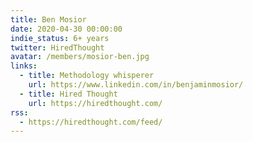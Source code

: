 ```yaml
---
title: Ben Mosior
date: 2020-04-30 00:00:00
indie_status: 6+ years
twitter: HiredThought
avatar: /members/mosior-ben.jpg
links:
  - title: Methodology whisperer
    url: https://www.linkedin.com/in/benjaminmosior/
  - title: Hired Thought
    url: https://hiredthought.com/
rss:
  - https://hiredthought.com/feed/
---
```

